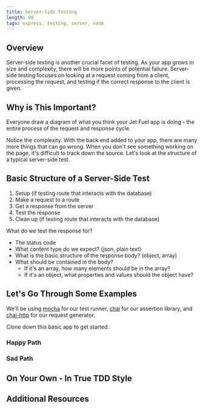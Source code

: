 ```yaml
---
title: Server-Side Testing
length: 90
tags: express, testing, server, node
---
```


## Overview

Server-side testing is another crucial facet of testing. As your app grows in size and complexity, there will be more points of potential failure. Server-side testing focuses on looking at a request coming from a client, processing the request, and testing if the correct response to the client is given.

## Why is This Important?

Everyone draw a diagram of what you think your Jet Fuel app is doing - the entire process of the request and response cycle.

Notice the complexity. With the back end added to your app, there are many more things that can go wrong. When you don't see something working on the page, it's difficult to track down the source. Let's look at the structure of a typical server-side test.

## Basic Structure of a Server-Side Test

1. Setup (if testing route that interacts with the database)
2. Make a request to a route
3. Get a response from the server
4. Test the response
5. Clean up (if testing route that interacts with the database)

What do we test the response for?
* The status code
* What content type do we expect? (json, plain text)
* What is the basic structure of the response body? (object, array)
* What should be contained in the body?
  - If it's an array, how many elements should be in the array?
  - If it's an object, what properties and values should the object have?

## Let's Go Through Some Examples

We'll be using [mocha](https://mochajs.org/) for our test runner, [chai](http://chaijs.com/) for our assertion library, and [chai-http](https://github.com/chaijs/chai-http) for our request generator.

Clone down this basic app to get started.

### Happy Path

### Sad Path


## On Your Own - In True TDD Style

## Additional Resources
